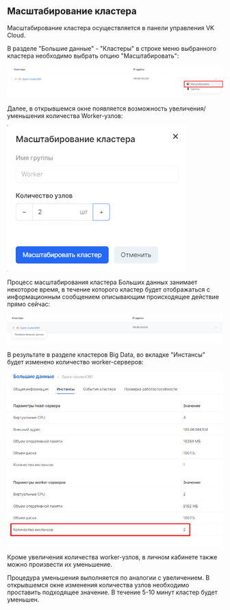 ## Масштабирование кластера

Масштабирование кластера осуществляется в панели управления VK Cloud.

В разделе "Большие данные" - "Кластеры" в строке меню выбранного кластера необходимо выбрать опцию "Масштабировать":

![](./assets/1604328152932-mas1.png)

Далее, в открывшемся окне появляется возможность увеличения/уменьшения количества Worker-узлов:

![](./assets/1604010029900-mash2.png)

Процесс масштабирования кластера Больших данных занимает некоторое время, в течение которого кластер будет отображаться с информационным сообщением описывающим происходящее действие прямо сейчас:

![](./assets/1604328178706-mas3.png)

В результате в разделе кластеров Big Data, во вкладке "Инстансы" будет изменено количество worker-серверов:

![](./assets/1604328272078-mas4.png)

Кроме увеличения количества worker-узлов, в личном кабинете также можно произвести их уменьшение.

Процедура уменьшения выполняется по аналогии с увеличением. В открывшемся окне изменения количества узлов необходимо проставить подходящее значение. В течение 5-10 минут кластер будет уменьшен.
